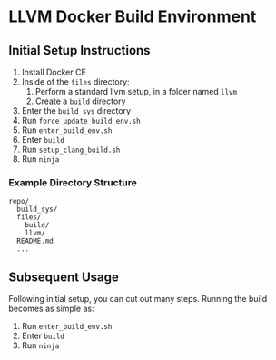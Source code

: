 # LLVM Docker Build Environment

## Initial Setup Instructions

1. Install Docker CE
2. Inside of the `files` directory:
   1. Perform a standard llvm setup, in a folder named `llvm`
   2. Create a `build` directory
3. Enter the `build_sys` directory
4. Run `force_update_build_env.sh`
5. Run `enter_build_env.sh`
6. Enter `build`
7. Run `setup_clang_build.sh`
8. Run `ninja`

### Example Directory Structure

```
repo/
  build_sys/
  files/
    build/
    llvm/
  README.md
  ...
```

## Subsequent Usage

Following initial setup, you can cut out many steps.
Running the build becomes as simple as:
1. Run `enter_build_env.sh`
2. Enter `build`
3. Run `ninja`
